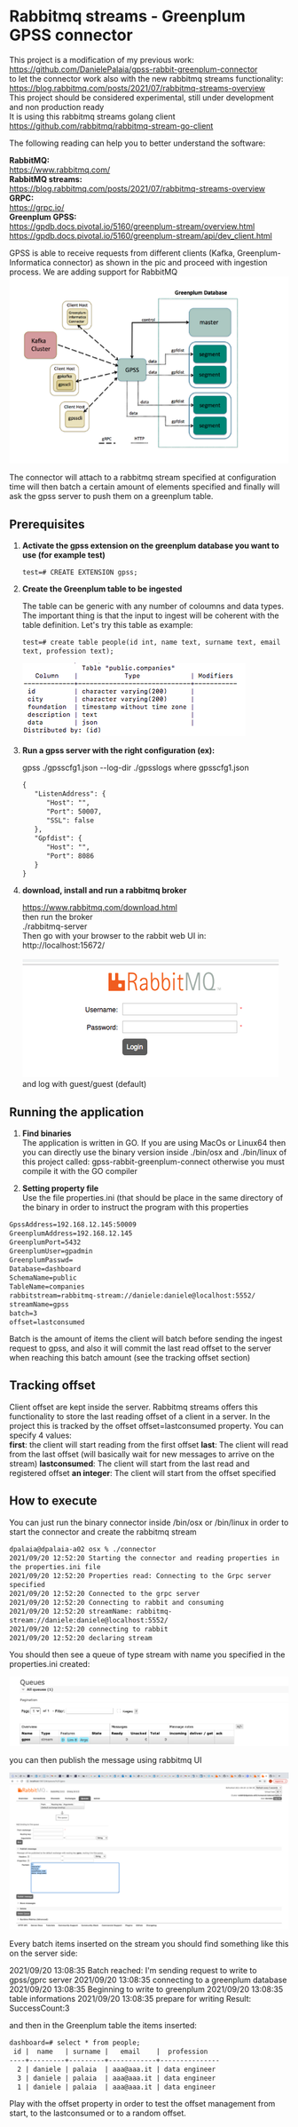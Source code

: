 # Rabbitmq streams - Greenplum GPSS connector

This project is a modification of my previous work: </br> 
https://github.com/DanielePalaia/gpss-rabbit-greenplum-connector </br> 
to let the connector work also with the new rabbitmq streams functionality: </br>
https://blog.rabbitmq.com/posts/2021/07/rabbitmq-streams-overview</br>
This project should be considered experimental, still under development and non production ready  </br>
It is using this rabbitmq streams golang client </br>
https://github.com/rabbitmq/rabbitmq-stream-go-client </br>

The following reading can help you to better understand the software:

**RabbitMQ:** </br>
https://www.rabbitmq.com/ </br>
**RabbitMQ streams:** </br>
https://blog.rabbitmq.com/posts/2021/07/rabbitmq-streams-overview</br>
**GRPC:**  </br>
https://grpc.io/ </br>
**Greenplum GPSS:**</br>
https://gpdb.docs.pivotal.io/5160/greenplum-stream/overview.html</br>
https://gpdb.docs.pivotal.io/5160/greenplum-stream/api/dev_client.html</br>

GPSS is able to receive requests from different clients (Kafka, Greenplum-Informatica connector) as shown in the pic and proceed with ingestion process. We are adding support for RabbitMQ
![Screenshot](./pics/image2.png)

The connector will attach to a rabbitmq stream specified at configuration time will then batch a certain amount of elements specified and finally will ask the gpss server to push them on a greenplum table. </br>

## Prerequisites

1. **Activate the gpss extension on the greenplum database you want to use (for example test)**
   
      ```
      test=# CREATE EXTENSION gpss;
      ```
   
2. **Create the Greenplum table to be ingested**

      The table can be generic with any number of coloumns and data types. The important thing is that the input to ingest         will be coherent with the table definition. Let's try this table as example:
   
      ```
      test=# create table people(id int, name text, surname text, email text, profession text);
      ```

   ![Screenshot](./pics/definition.png)
   
3. **Run a gpss server with the right configuration (ex):**
  
      gpss ./gpsscfg1.json --log-dir ./gpsslogs
      where gpsscfg1.json 
  
      ```
      {
         "ListenAddress": {
            "Host": "",
            "Port": 50007,
            "SSL": false
         },
         "Gpfdist": {
            "Host": "",
            "Port": 8086
         }
      }
      ```

4. **download, install and run a rabbitmq broker**

      https://www.rabbitmq.com/download.html </br>
      then run the broker </br>
      ./rabbitmq-server </br>
      Then go with your browser to the rabbit web UI in: </br>
      http://localhost:15672/ </br></br>
      ![Screenshot](./pics/connection.png)<br/>
      and log with guest/guest (default)
      
## Running the application

1. **Find binaries** </br>
The application is written in GO. If you are using MacOs or Linux64 then you can directly use the binary version inside ./bin/osx and ./bin/linux of this project called: gpss-rabbit-greenplum-connect otherwise you must compile it with the GO compiler<br/>

2. **Setting property file**    
Use the file properties.ini (that should be place in the same directory of the binary in order to instruct the program        with this properties

```
GpssAddress=192.168.12.145:50009
GreenplumAddress=192.168.12.145
GreenplumPort=5432
GreenplumUser=gpadmin
GreenplumPasswd=
Database=dashboard
SchemaName=public
TableName=companies 
rabbitstream=rabbitmq-stream://daniele:daniele@localhost:5552/
streamName=gpss
batch=3
offset=lastconsumed
```

Batch is the amount of items the client will batch before sending the ingest request to gpss, and also it will commit the last read offset to the server when reaching this batch amount (see the tracking offset section)

## Tracking offset

Client offset are kept inside the server. Rabbitmq streams offers this functionality to store the last reading offset of a client in a server.
In the project this is tracked by the offset offset=lastconsumed property.
You can specify 4 values: </br>
**first**: the client will start reading from the first offset
**last**: The client will read from the last offset (will basically wait for new messages to arrive on the stream)
**lastconsumed**: The client will start from the last read and registered offset
**an integer**: The client will start from the offset specified

## How to execute

You can just run the binary connector inside /bin/osx or /bin/linux in order to start the connector and create the rabbitmq stream

```
dpalaia@dpalaia-a02 osx % ./connector
2021/09/20 12:52:20 Starting the connector and reading properties in the properties.ini file
2021/09/20 12:52:20 Properties read: Connecting to the Grpc server specified
2021/09/20 12:52:20 Connected to the grpc server
2021/09/20 12:52:20 Connecting to rabbit and consuming
2021/09/20 12:52:20 streamName: rabbitmq-stream://daniele:daniele@localhost:5552/
2021/09/20 12:52:20 connecting to rabbit
2021/09/20 12:52:20 declaring stream
```

You should then see a queue of type stream with name you specified in the properties.ini created:

 ![Screenshot](./pics/stream.png)<br/>
 
 you can then publish the message using rabbitmq UI
 
  ![Screenshot](./pics/publish.png)<br/>
 
 Every batch items inserted on the stream you should find something like this on the server side:
 
2021/09/20 13:08:35 Batch reached: I'm sending request to write to gpss/gprc server
2021/09/20 13:08:35 connecting to a greenplum database
2021/09/20 13:08:35 Beginning to write to greenplum
2021/09/20 13:08:35 table informations
2021/09/20 13:08:35 prepare for writing
Result:  SuccessCount:3 

and then in the Greenplum table the items inserted:

```
dashboard=# select * from people;
 id |  name   | surname |   email    |  profession   
----+---------+---------+------------+---------------
  2 | daniele | palaia  | aaa@aaa.it | data engineer
  3 | daniele | palaia  | aaa@aaa.it | data engineer
  1 | daniele | palaia  | aaa@aaa.it | data engineer

```
 
 Play with the offset property in order to test the offset management from start, to the lastconsumed or to a random offset.
